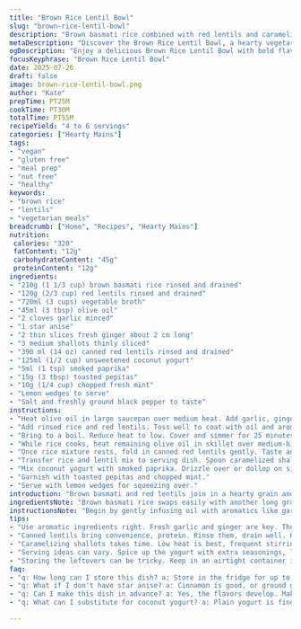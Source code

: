 ```yaml
---
title: "Brown Rice Lentil Bowl"
slug: "brown-rice-lentil-bowl"
description: "Brown basmati rice combined with red lentils and caramelized shallots. Infused with star anise and ginger, then cooked in vegetable broth for a savory base. Topped with spiced coconut yogurt, toasted pepitas, and fresh mint. A hearty vegetarian main, free from nuts, gluten, and eggs. A hint of lemon on the side for brightness."
metaDescription: "Discover the Brown Rice Lentil Bowl, a hearty vegetarian dish featuring brown basmati rice, red lentils, and caramelized shallots with mint."
ogDescription: "Enjoy a delicious Brown Rice Lentil Bowl with bold flavors of ginger, star anise, and topped with spiced coconut yogurt and mint."
focusKeyphrase: "Brown Rice Lentil Bowl"
date: 2025-07-26
draft: false
image: brown-rice-lentil-bowl.png
author: "Kate"
prepTime: PT25M
cookTime: PT30M
totalTime: PT55M
recipeYield: "4 to 6 servings"
categories: ["Hearty Mains"]
tags:
- "vegan"
- "gluten free"
- "meal prep"
- "nut free"
- "healthy"
keywords:
- "brown rice"
- "lentils"
- "vegetarian meals"
breadcrumb: ["Home", "Recipes", "Hearty Mains"]
nutrition: 
 calories: "320"
 fatContent: "12g"
 carbohydrateContent: "45g"
 proteinContent: "12g"
ingredients:
- "210g (1 1/3 cup) brown basmati rice rinsed and drained"
- "120g (2/3 cup) red lentils rinsed and drained"
- "720ml (3 cups) vegetable broth"
- "45ml (3 tbsp) olive oil"
- "2 cloves garlic minced"
- "1 star anise"
- "2 thin slices fresh ginger about 2 cm long"
- "3 medium shallots thinly sliced"
- "390 ml (14 oz) canned red lentils rinsed and drained"
- "125ml (1/2 cup) unsweetened coconut yogurt"
- "5ml (1 tsp) smoked paprika"
- "15g (3 tbsp) toasted pepitas"
- "10g (1/4 cup) chopped fresh mint"
- "Lemon wedges to serve"
- "Salt and freshly ground black pepper to taste"
instructions:
- "Heat olive oil in large saucepan over medium heat. Add garlic, ginger slices, and star anise. Stir for 1-2 minutes until fragrant."
- "Add rinsed rice and red lentils. Toss well to coat with oil and aromatics. Pour in vegetable broth. Season with salt and pepper."
- "Bring to a boil. Reduce heat to low. Cover and simmer for 25 minutes or until rice and lentils are tender and liquid absorbed. Remove star anise and ginger slices. Keep covered and let rest 8 minutes."
- "While rice cooks, heat remaining olive oil in skillet over medium-high. Add shallots. Cook stirring frequently, about 12 minutes until deeply caramelized and golden brown."
- "Once rice mixture rests, fold in canned red lentils gently. Taste and adjust seasoning."
- "Transfer rice and lentil mix to serving dish. Spoon caramelized shallots over top."
- "Mix coconut yogurt with smoked paprika. Drizzle over or dollop on side."
- "Garnish with toasted pepitas and chopped mint."
- "Serve with lemon wedges for squeezing over."
introduction: "Brown basmati and red lentils join in a hearty grain and legume combo. Cooked slow with ginger and star anise, warm earthy notes build deep. Shallots caramelize in olive oil until sweet and golden, adding texture and richness. Coconut yogurt with paprika cuts the richness with tang and spice. Pepitas bring crunch, fresh mint lifts the aromas, lemon slices brighten and add acidic punch. Nut free, gluten free, vegan adaptable. A main that fills and comforts but stays light with fresh elements. Simple but layered tastes and textures. Prep under 30 minutes. Cook just past 30. Serve 4 to 6. Great cold or warm."
ingredientsNote: "Brown basmati rice swaps easily with another long grain brown rice or even farro for extra chew. Red lentils blend smoothly and cook quickly but green could work, adjust cooking time. Star anise and fresh ginger introduce floral and spicy notes; if unavailable, substitute a cinnamon stick and a dash of ground ginger. Shallots take time to caramelize but patience pays off for sweetness and deep flavor. Coconut yogurt adds creaminess and tang with plant-based fats; Greek yogurt could be substituted for a creamier touch, though not vegan. Pepitas give texture and nutty crunch; pumpkin seeds or sunflower seeds work well too. Fresh mint brightens after cooking, choose cilantro if preferred. Lemon wedges essential for serving, squeeze fresh just before eating to uplift flavors."
instructionsNote: "Begin by gently infusing oil with aromatics like garlic, ginger, and star anise to build a base flavor. Toast rice and lentils briefly to coat in seasoned oil before adding broth. Simmer covered on low heat until liquid is absorbed and grains softened but intact, not mushy. Remove flavoring extras like star anise and ginger slices before resting so no overpowering notes linger. While grains cook, slowly caramelize shallots in a separate pan with frequent stirring and patience for even browning without burning. Combining canned lentils after cooking preserves their texture and protein punch. Garnish last with warm caramelized shallots, then creamy paprika-spiced yogurt. Seeds and fresh herbs sprinkled last for crunch and freshness. Use this layering of textures and temperatures to elevate a simple grain bowl into something nuanced and approachable."
tips:
- "Use aromatic ingredients right. Fresh garlic and ginger are key. They build base flavor. The star anise adds depth, but don't drown the dish. Balance is important. Adjust spice levels to preference."
- "Canned lentils bring convenience, protein. Rinse them, drain well. Keep textures in mind. Overcooking can lead to mush. Add them gently to the cooked mixture. Fold in carefully, maintain structure."
- "Caramelizing shallots takes time. Low heat is best, frequent stirring prevents burning. Watch for golden color. Sweetness enhances the dish's richness. It’s a contrast to spiced yogurt, which adds tang."
- "Serving ideas can vary. Spice up the yogurt with extra seasonings, like curry or garlic. Experiment. Mint is fresh, but cilantro also works. Lemon wedges are essential. Squeeze before eating."
- "Storing the leftovers can be tricky. Keep in an airtight container in the fridge. Reheat gently. Microwave or stovetop works. Add a splash of broth if dry. Enjoy warm or cold."
faq:
- "q: How long can I store this dish? a: Store in the fridge for up to four days. Airtight container is a must. Can freeze too, but will change texture. Best fresh."
- "q: What if I don't have star anise? a: Cinnamon is good, or ground ginger can work. Different flavor profiles though. Adjust according to taste, it changes the dish."
- "q: Can I make this dish in advance? a: Yes, the flavors develop. Make a day ahead and refrigerate. Reheat evenly before serving. Fresh herbs added last."
- "q: What can I substitute for coconut yogurt? a: Plain yogurt is fine but not vegan. Cashew cream is another option, adds creaminess. Tailor to dietary needs. Adjust flavor balance."

---
```

